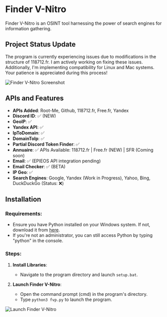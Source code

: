 # Finder V-Nitro

Finder V-Nitro is an OSINT tool harnessing the power of search engines for information gathering.

## **Project Status Update**

The program is currently experiencing issues due to modifications in the structure of 118712.fr. I am actively working on fixing these issues. Additionally, I'm implementing compatibility for Linux and Mac systems. Your patience is appreciated during this process!

![Finder V-Nitro Screenshot](https://cdn.discordapp.com/attachments/971102399441821706/1062814017682423900/image.png)

## **APIs and Features**

- **APIs Added**: Root-Me, Github, 118712.fr, Free.fr, Yandex
- **Discord ID**: ✅ (NEW)
- **GeoIP**: ✅
- **Yandex API**: ✅
- **IpToDomain**: ✅
- **DomainToIp**: ✅
- **Partial Discord Token Finder**: ✅
- **Annuaire**: ✅ APIs Available: 118712.fr | Free.fr (NEW) | SFR (Coming soon)
- **Email**: ✅ (EPIEOS API integration pending)
- **Email Checker**: ✅ (BETA)
- **IP Geo**: ✅
- **Search Engines**: Google, Yandex (Work in Progress), Yahoo, Bing, DuckDuckGo (Status: ❌)

## **Installation**

### Requirements:
- Ensure you have Python installed on your Windows system. If not, download it from [here](https://www.python.org/downloads/).
- If you're not an administrator, you can still access Python by typing "python" in the console.

### Steps:
1. **Install Libraries**:
   - Navigate to the program directory and launch `setup.bat`.

2. **Launch Finder V-Nitro**:
   - Open the command prompt (cmd) in the program's directory.
   - Type `python3 fvp.py` to launch the program.

![Launch Finder V-Nitro](https://cdn.discordapp.com/attachments/971040198945280000/973723397819338872/unknown.png)

